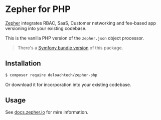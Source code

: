 Zepher for PHP
==============

[Zepher](https://zepher.io) integrates RBAC, SaaS, Customer networking and fee-based app versioning into your existing codebase.

This is the vanilla PHP version of the `zepher.json` object processor.

> There's a [Symfony bundle version](https://github.com/deloachtech/zepher-symfony) of this package.

Installation
------------

```bash
$ composer require deloachtech/zepher-php
```


Or download it for incorporation into your existing codebase.

Usage
-----

See [docs.zepher.io](https://docs.zepher.io) for mire information.
